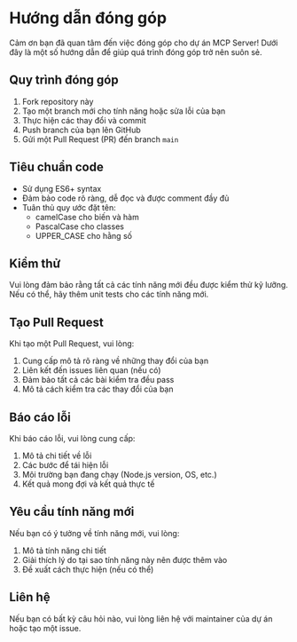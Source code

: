 # Hướng dẫn đóng góp

Cảm ơn bạn đã quan tâm đến việc đóng góp cho dự án MCP Server! Dưới đây là một số hướng dẫn để giúp quá trình đóng góp trở nên suôn sẻ.

## Quy trình đóng góp

1. Fork repository này
2. Tạo một branch mới cho tính năng hoặc sửa lỗi của bạn
3. Thực hiện các thay đổi và commit
4. Push branch của bạn lên GitHub
5. Gửi một Pull Request (PR) đến branch `main`

## Tiêu chuẩn code

- Sử dụng ES6+ syntax
- Đảm bảo code rõ ràng, dễ đọc và được comment đầy đủ
- Tuân thủ quy ước đặt tên:
  - camelCase cho biến và hàm
  - PascalCase cho classes
  - UPPER_CASE cho hằng số

## Kiểm thử

Vui lòng đảm bảo rằng tất cả các tính năng mới đều được kiểm thử kỹ lưỡng. Nếu có thể, hãy thêm unit tests cho các tính năng mới.

## Tạo Pull Request

Khi tạo một Pull Request, vui lòng:

1. Cung cấp mô tả rõ ràng về những thay đổi của bạn
2. Liên kết đến issues liên quan (nếu có)
3. Đảm bảo tất cả các bài kiểm tra đều pass
4. Mô tả cách kiểm tra các thay đổi của bạn

## Báo cáo lỗi

Khi báo cáo lỗi, vui lòng cung cấp:

1. Mô tả chi tiết về lỗi
2. Các bước để tái hiện lỗi
3. Môi trường bạn đang chạy (Node.js version, OS, etc.)
4. Kết quả mong đợi và kết quả thực tế

## Yêu cầu tính năng mới

Nếu bạn có ý tưởng về tính năng mới, vui lòng:

1. Mô tả tính năng chi tiết
2. Giải thích lý do tại sao tính năng này nên được thêm vào
3. Đề xuất cách thực hiện (nếu có thể)

## Liên hệ

Nếu bạn có bất kỳ câu hỏi nào, vui lòng liên hệ với maintainer của dự án hoặc tạo một issue.